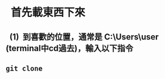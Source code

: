 # &nbsp;&nbsp;首先載東西下來

## &nbsp;&nbsp;(1)&nbsp;&nbsp;到喜歡的位置，通常是 **C:\Users\user**&nbsp;&nbsp; (terminal中cd過去)，輸入以下指令

## ```git clone```
